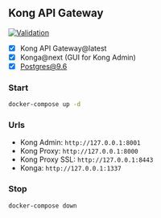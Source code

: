 ## Kong API Gateway

[![Validation](https://github.com/seanghay/kong-gateway-docker/actions/workflows/validate.yml/badge.svg)](https://github.com/seanghay/kong-gateway-docker/actions/workflows/validate.yml)

- [x] Kong API Gateway@latest
- [x] Konga@next (GUI for Kong Admin)
- [x] Postgres@9.6

### Start


```sh
docker-compose up -d
```



### Urls

- Kong Admin: `http://127.0.0.1:8001`
- Kong Proxy: `http://127.0.0.1:8000`
- Kong Proxy SSL: `http://127.0.0.1:8443` 
- Konga: `http://127.0.0.1:1337`



### Stop

```sh
docker-compose down
```
